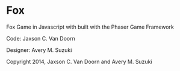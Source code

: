 Fox
============

Fox Game in Javascript with built with the Phaser Game Framework

Code: Jaxson C. Van Doorn

Designer: Avery M. Suzuki

Copyright 2014, Jaxson C. Van Doorn and Avery M. Suzuki

